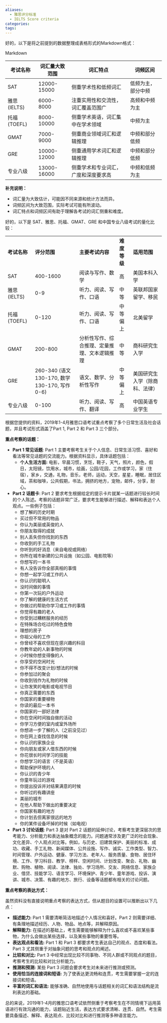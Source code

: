 ```yaml
---
aliases:
  - 雅思评分标准
  - IELTS Score criteria
categories:
tags:
---
```

好的，以下是将之前提到的数据整理成表格形式的Markdown格式：

Markdown


| 考试名称 | 词汇量大致范围 | 词汇特点 | 词频区间 |
|---|---|---|---|
| SAT | 12000-15000 | 侧重学术性和低频词汇 | 低频为主，部分中频 |
| 雅思 (IELTS) | 6000-8000 | 注重实用性和交流性，词汇覆盖范围广 | 高频和中频为主 |
| 托福 (TOEFL) | 8000-10000 | 侧重学术英语，词汇集中在学术领域 | 中频为主 |
| GMAT | 7000-9000 | 侧重商业领域词汇和逻辑推理 | 中频和部分低频 |
| GRE | 10000-12000 | 侧重通用学术词汇和逻辑推理 | 中频和部分低频 |
| 专业八级 | 13000-16000 | 侧重学术和专业词汇，广度和深度要求高 | 中频和低频为主 |


**补充说明：**

- 词汇量为大致估计，可能因不同来源和统计方法而异。
- 词频区间为大致范围，实际考试可能有所波动。
- 词汇特点和词频区间有助于理解各考试的词汇侧重和难度。


好的，以下是 SAT、雅思、托福、GMAT、GRE 和中国专业八级考试的量化比较：

|            |                                       |                        |          |                 |
| ---------- | ------------------------------------- | ---------------------- | -------- | --------------- |
| **考试名称**   | **评分范围**                              | **主要考试内容**             | **难度等级** | **适用范围**        |
| SAT        | 400-1600                              | 阅读与写作、数学               | 高        | 美国本科入学          |
| 雅思 (IELTS) | 0-9                                   | 听力、阅读、写作、口语            | 中等       | 英联邦国家留学、移民      |
| 托福 (TOEFL) | 0-120                                 | 听力、阅读、写作、口语            | 中等偏上     | 北美留学            |
| GMAT       | 200-800                               | 分析性写作、综合推理、定量推理、文本逻辑推理 | 中等       | 商科研究生入学         |
| GRE        | 260-340 (语文130-170, 数学130-170, 写作0-6) | 语文、数学、分析性写作            | 中等偏上     | 美国研究生入学（除商科、法律） |
| 专业八级       | 0-100                                 | 听力、阅读、写作、翻译            | 高        | 中国英语专业学生        |

根据您提供的资料，2019年1-4月雅思口语考试重点考察了多个日常生活及社会话题，并且考试形式涵盖了Part 1, Part 2 和 Part 3 三个部分。

**重点考察的话题：**

- **Part 1 常见话题**: Part 1 主要考察考生关于个人信息、日常生活习惯、喜好和看法等常见话题的交流能力。根据资料显示，具体话题包括：
    - **个人生活方面:** 电影，早晨习惯，烹饪，鞋子，天气，照片，颜色，假日，太阳镜，饮用水，城市，绘画，公园/花园，工作或学习，家（住宿），家乡，交通，礼物，音乐，老师，运动，天空，星星，睡眠，居住区域，茶和咖啡，公共假期，书法，拥挤的地方，宠物，邮件，分享，耐心。
- **Part 2 话题卡**: Part 2 要求考生根据给定的提示卡片就某一话题进行较长时间的个人陈述。考察的话题非常广泛，要求考生能够进行描述、解释和表达个人观点。一些例子包括：
    - 想了解的历史时期
    - 买过但不常用的物品
    - 你认为美丽或英俊的人
    - 你朋友取得的成就
    - 别人丢失但你找到的东西
    - 你收到的手工礼物
    - 你听到的好消息（来自电视或网络）
    - 你所在城市新建的公共设施（如公园、电影院等）
    - 你想写的一本书
    - 有人没告诉你全部真相的事情
    - 你想一起学习或工作的人
    - 你认识的聪明人
    - 没时间做的事情
    - 你第一次玩的户外运动
    - 你了解的健康的生活方式
    - 你做过的帮助你学习或工作的事情
    - 你觉得有趣的老人
    - 你受到过糟糕服务的经历
    - 在特殊场合吃过的特色食物
    - 理想的房子
    - 你祖父母的工作
    - 你曾经不喜欢但现在感兴趣的科目
    - 你教年幼的人新事物的时候
    - 小时候你想变得像的人
    - 你享受的空闲时光
    - 你不得不改变计划/想法的时候
    - 你参加过的聚会
    - 你收到钱作为礼物的时候
    - 让你发笑的电影或电视节目
    - 你真正需要的东西
    - 你国家的重要植物
    - 你读的最后一本书
    - 你国家的一部好法律
    - 你在空闲时间独自做的活动
    - 你学习方便的室内或室外场所
    - 你想进一步了解的人（之前没见过）
    - 你在网上查找信息的时候
    - 你认识的家族企业
    - 你向朋友或家人借东西的时候
    - 你花很长时间学习的技能
    - 你想学习的语言（不是英语）
    - 帮助保护环境的人
    - 你认识的青少年
    - 你童年玩过的游戏
    - 你提出投诉并对结果满意的时候
    - 你听过的有趣讲座
    - 美丽的城市
    - 在他人帮助下做出的重要决定
    - 你国家有趣的地方
    - 你计划去但离家很远的地方
    - 你的某件设备坏掉的时候（如电视）
- **Part 3 讨论话题**: Part 3 是对 Part 2 话题的延伸讨论，考察考生更深层次的思考能力、分析能力和表达抽象概念的能力。问题通常涉及更广泛的社会现象、文化差异、个人观点对比等。例如，与历史、旧建筑保护、美丽的标准、成功、收藏、手工礼物、新闻媒体、公共设施、写作、诚实、工作类型、智力、时间管理、户外运动、健康、学习方法、老年人、服务质量、食物、居住环境、工作、学习科目、教学、榜样、空闲时间、计划改变、聚会、礼物、幽默、购物、植物、阅读、法律、独处、学习场所、交友、网络信息、家族企业、借贷、技能学习、语言学习、环境保护、青少年、童年游戏、投诉、演讲、城市、决策、有趣的地方、旅行、设备等话题都有相关的讨论问题。

**重点考察的表达方式：**

虽然资料没有直接说明重点考察的表达方式，但从题目的设置可以推断出以下几点：

- **描述能力:** Part 1 需要清晰简洁地描述个人情况和喜好。Part 2 则需要详细、有条理地描述经历、人物、物品、地点等，并解释原因。
- **解释能力:** 在描述的基础上，考生需要能够解释为什么喜欢或不喜欢某些事物，为什么会做出某些选择，以及某些事物的重要性等。
- **表达观点和看法:** Part 1 和 Part 3 都要求考生表达自己的观点、态度和看法。Part 3 尤其侧重于对抽象问题的思考和观点的阐述。
- **比较和对比:** Part 3 中经常出现比较不同事物、不同人群或不同观点的题目，考察考生的比较和对比分析能力。
- **推测和预测:** 某些 Part 3 问题会要求考生对未来进行推测或预测。
- **使用恰当的连接词和短语:** 为了使表达更流畅和连贯，考生需要掌握一定的连接词和短语。
- **丰富的词汇和语法:** 能够准确、自然地使用与话题相关的词汇和语法结构是流利表达的基础。

总的来说，2019年1-4月的雅思口语考试依然侧重于考察考生在不同情境下运用英语进行有效沟通的能力，话题贴近生活，表达方式要求清晰、连贯、自然。考生需要具备描述、解释、表达观点、比较对比和进行推测等多种语言能力。